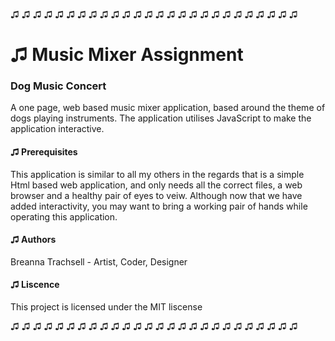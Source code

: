 ♫  ♫  ♫  ♫  ♫  ♫  ♫  ♫  ♫  ♫  ♫  ♫  ♫  ♫  ♫  ♫  ♫  ♫  ♫  ♫  ♫  ♫  ♫  ♫  ♫ ♫ 
# ♫ Music Mixer Assignment
### Dog Music Concert

A one page, web based music mixer application, based around the theme of dogs playing instruments. The application utilises JavaScript to make the application interactive.

#### ♫ Prerequisites
This application is similar to all my others in the regards that is a simple Html based web application, and only needs all the correct files, a web browser and a healthy pair of eyes to veiw. Although now that we have added interactivity, you may want to bring a working pair of hands while operating this application.

#### ♫ Authors
Breanna Trachsell - Artist, Coder, Designer

#### ♫ Liscence
This project is licensed under the MIT liscense

♫  ♫  ♫  ♫  ♫  ♫  ♫  ♫  ♫  ♫  ♫  ♫  ♫  ♫  ♫  ♫  ♫  ♫  ♫  ♫  ♫  ♫  ♫  ♫  ♫ ♫ 
